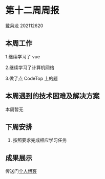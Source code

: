 # 第十二周周报

戴枭龙     202112620

## 本周工作

1.继续学习了 vue

2.继续学习了计算机网络

3.做了点 CodeTop 上的题

## 本周遇到的技术困难及解决方案

本周暂无

## 下周安排

1. 按照要求完成相应学习任务

## 成果展示

传送门[个人博客](https://aiiaoong.github.io/)

